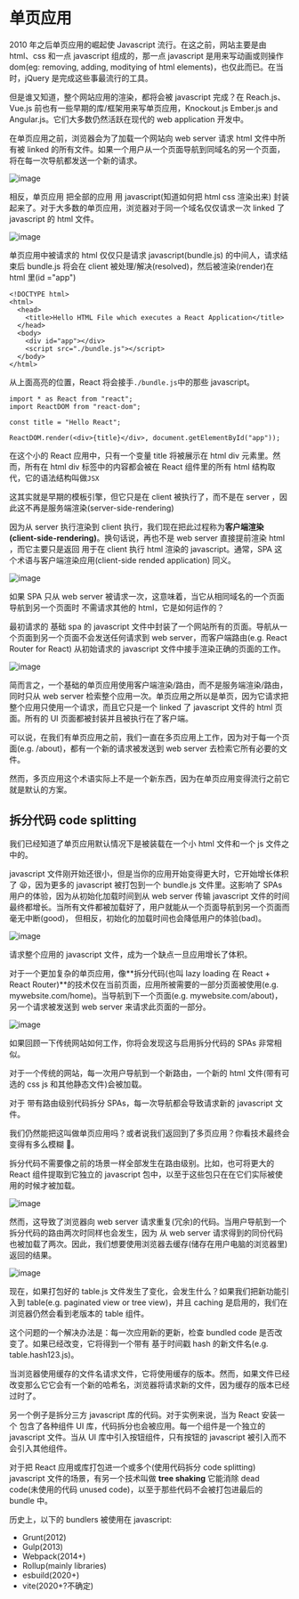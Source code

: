 # 单页应用

2010 年之后单页应用的崛起使 Javascript 流行。在这之前，网站主要是由 html、css 和一点 javascript 组成的，那一点 javascript 是用来写动画或则操作 dom(eg: removing, adding, moditying of html elements)，也仅此而已。在当时，jQuery 是完成这些事最流行的工具。

但是谁又知道，整个网站应用的渲染，都将会被 javascript 完成？在 Reach.js、Vue.js 前也有一些早期的库/框架用来写单页应用，Knockout.js Ember.js and Angular.js。它们大多数仍然活跃在现代的 web application 开发中。

在单页应用之前，浏览器会为了加载一个网站向 web server 请求 html 文件中所有被 linked
的所有文件。如果一个用户从一个页面导航到同域名的另一个页面，将在每一次导航都发送一个新的请求。

![image](https://user-images.githubusercontent.com/94043894/233555607-e5183800-9c84-45b5-a904-a4e4f2e8016a.png)

相反，单页应用 把全部的应用 用 javascript(知道如何把 html css 渲染出来)
封装起来了。对于大多数的单页应用，浏览器对于同一个域名仅仅请求一次 linked 了 javascript 的 html 文件。

![image](https://user-images.githubusercontent.com/94043894/233556687-b204d722-4804-4abd-be0a-758a369b3ff1.png)

单页应用中被请求的 html 仅仅只是请求 javascript(bundle.js) 的中间人，请求结束后 bundle.js
将会在 client 被处理/解决(resolved)，然后被渲染(render)在 html 里(id ="app")

```html{7,8}
<!DOCTYPE html>
<html>
  <head>
    <title>Hello HTML File which executes a React Application</title>
  </head>
  <body>
    <div id="app"></div>
    <script src="./bundle.js"></script>
  </body>
</html>
```

从上面高亮的位置，React 将会接手`./bundle.js`中的那些 javascript。

```javascript{6}
import * as React from "react";
import ReactDOM from "react-dom";

const title = "Hello React";

ReactDOM.render(<div>{title}</div>, document.getElementById("app"));
```

在这个小的 React 应用中，只有一个变量 title 将被展示在 html div 元素里。然而，所有在 html div
标签中的内容都会被在 React 组件里的所有 html 结构取代，它的语法结构叫做`JSX`

这其实就是早期的模板引擎，但它只是在 client 被执行了，而不是在 server
，因此这不再是服务端渲染(server-side-rendering)

因为从 server 执行渲染到 client 执行，我们现在把此过程称为**客户端渲染(client-side-rendering)**。换句话说，再也不是 web server 直接提前渲染 html ，而它主要只是返回 用于在 client 执行 html 渲染的 javascript。通常，SPA 这个术语与客户端渲染应用(client-side rended application) 同义。

![image](https://user-images.githubusercontent.com/94043894/233562180-21417633-17ab-43e0-ad1a-4212486596b1.png)

如果 SPA 只从 web server 被请求一次，这意味着，当它从相同域名的一个页面导航到另一个页面时 不需请求其他的 html，它是如何运作的？

最初请求的 基础 spa 的 javascript
文件中封装了一个网站所有的页面。导航从一个页面到另一个页面不会发送任何请求到 web
server，而客户端路由(e.g. React Router for React) 从初始请求的 javascript 文件中接手渲染正确的页面的工作。

![image](https://user-images.githubusercontent.com/94043894/233602857-59bbf86b-ab2c-4ae0-9d6a-f24c8b505013.png)

简而言之，一个基础的单页应用使用客户端渲染/路由，而不是服务端渲染/路由，同时只从 web server
检索整个应用一次。单页应用之所以是单页，因为它请求把整个应用只使用一个请求，而且它只是一个 linked 了 javascript 文件的 html 页面。所有的 UI 页面都被封装并且被执行在了客户端。

可以说，在我们有单页应用之前，我们一直在多页应用上工作，因为对于每一个页面(e.g.
/about)，都有一个新的请求被发送到 web server 去检索它所有必要的文件。

然而，多页应用这个术语实际上不是一个新东西，因为在单页应用变得流行之前它就是默认的方案。

## 拆分代码 code splitting

我们已经知道了单页应用默认情况下是被装载在一个小 html 文件和一个 js 文件之中的。

javascript 文件刚开始还很小，但是当你的应用开始变得更大时，它开始增长体积了 😫，因为更多的 javascript 被打包到一个 bundle.js 文件里。这影响了 SPAs 用户的体验，因为从初始化加载时间到从 web server 传输 javascript 文件的时间最终都增长。当所有文件都被加载好了，用户就能从一个页面导航到另一个页面而毫无中断(good)， 但相反，初始化的加载时间也会降低用户的体验(bad)。

![image](https://user-images.githubusercontent.com/94043894/233610180-2c5ca78a-6fef-40ab-bdf5-46f5a690ebef.png)

请求整个应用的 javascript 文件，成为一个缺点一旦应用增长了体积。

对于一个更加复杂的单页应用，像**拆分代码(也叫 lazy loading 在 React + React Router)**的技术仅在当前页面，应用所被需要的一部分页面被使用(e.g. mywebsite.com/home)。当导航到下一个页面(e.g. mywebsite.com/about)，另一个请求被发送到 web server 来请求此页面的一部分。

![image](https://user-images.githubusercontent.com/94043894/233612968-c58ae641-0bb0-466f-8bef-4a1116272446.png)

如果回顾一下传统网站如何工作，你将会发现这与启用拆分代码的 SPAs 非常相似。

对于一个传统的网站，每一次用户导航到一个新路由，一个新的 html 文件(带有可选的 css js 和其他静态文件)会被加载。

对于 带有路由级别代码拆分 SPAs，每一次导航都会导致请求新的 javascript 文件。

我们仍然能把这叫做单页应用吗？或者说我们返回到了多页应用？你看技术最终会变得有多么模糊 💩。

拆分代码不需要像之前的场景一样全部发生在路由级别。比如，也可将更大的 React 组件提取到它独立的
javascript 包中，以至于这些包只在在它们实际被使用的时候才被加载。

![image](https://user-images.githubusercontent.com/94043894/233617753-b95f44be-d537-4f2c-8b5e-d9b54fe44aba.png)

然而，这导致了浏览器向 web server 请求重复(冗余)的代码。当用户导航到一个拆分代码的路由两次时同样也会发生，因为 从 web server 请求得到的同份代码也被加载了两次。因此，我们想要使用浏览器去缓存(储存在用户电脑的浏览器里)返回的结果。

![image](https://user-images.githubusercontent.com/94043894/233638933-e874a43b-7806-4307-8937-cdc17acf9aa1.png)

现在，如果打包好的 table.js 文件发生了变化，会发生什么？如果我们把新功能引入到 table(e.g. paginated view or tree view)，并且 caching 是启用的，我们在浏览器仍然会看到老版本的 table 组件。

这个问题的一个解决办法是：每一次应用新的更新，检查 bundled code 是否改变了。如果已经改变，它将得到一个带有 基于时间戳 hash 的新文件名(e.g. table.hash123.js)。

当浏览器使用缓存的文件名请求文件，它将使用缓存的版本。然而，如果文件已经改变那么它它会有一个新的哈希名，浏览器将请求新的文件，因为缓存的版本已经过时了。

另一个例子是拆分三方 javascript 库的代码。对于实例来说，当为 React 安装一个 包含了各种组件 UI
库，代码拆分也会被应用。每一个组件是一个独立的 javascript
文件。当从 UI 库中引入按钮组件，只有按钮的 javascript 被引入而不会引入其他组件。

对于把 React 应用或库打包进一个或多个(使用代码拆分 code splitting) javascript 文件的场景，有另一个技术叫做 **tree
shaking** 它能消除 dead code(未使用的代码 unused
code)，以至于那些代码不会被打包进最后的 bundle 中。

历史上，以下的 bundlers 被使用在 javascript:

- Grunt(2012)
- Gulp(2013)
- Webpack(2014+)
- Rollup(mainly libraries)
- esbuild(2020+)
- vite(2020+?不确定)
